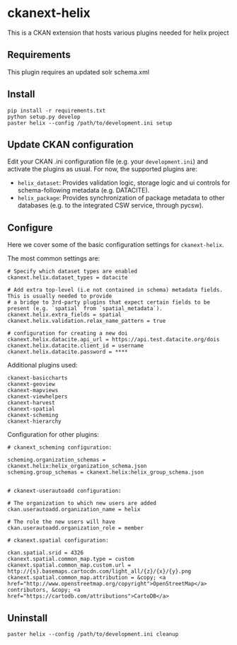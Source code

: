 ckanext-helix
====================

This is a CKAN extension that hosts various plugins needed for helix project


Requirements
-------
This plugin requires an updated solr schema.xml


Install
-------

    pip install -r requirements.txt
    python setup.py develop
    paster helix --config /path/to/development.ini setup


Update CKAN configuration
-------------------------

Edit your CKAN .ini configuration file (e.g. your `development.ini`) and activate the
plugins as usual. For now, the supported plugins are:

 * `helix_dataset`: Provides validation logic, storage logic and ui controls for schema-following metadata (e.g. DATACITE).
 * `helix_package`: Provides synchronization of package metadata to other databases (e.g. to the integrated CSW service, through pycsw).

Configure
---------

Here we cover some of the basic configuration settings for `ckanext-helix`.

The most common settings are:



    # Specify which dataset types are enabled
    ckanext.helix.dataset_types = datacite

    # Add extra top-level (i.e not contained in schema) metadata fields. This is usually needed to provide 
    # a bridge to 3rd-party plugins that expect certain fields to be present (e.g. `spatial` from `spatial_metadata`).
    ckanext.helix.extra_fields = spatial
    ckanext.helix.validation.relax_name_pattern = true

    # configuration for creating a new doi
    ckanext.helix.datacite.api_url = https://api.test.datacite.org/dois
    ckanext.helix.datacite.client_id = username
    ckanext.helix.datacite.password = ****

Additional plugins used:

    ckanext-basiccharts
    ckanext-geoview
    ckanext-mapviews
    ckanext-viewhelpers
    ckanext-harvest
    ckanext-spatial
    ckanext-scheming
    ckanext-hierarchy


Configuration for other plugins:

    # ckanext_scheming configuration:

    scheming.organization_schemas = ckanext.helix:helix_organization_schema.json
    scheming.group_schemas = ckanext.helix:helix_group_schema.json


    # ckanext-userautoadd configuration:

    # The organization to which new users are added
    ckan.userautoadd.organization_name = helix

    # The role the new users will have
    ckan.userautoadd.organization_role = member

    # ckanext.spatial configuration:

    ckan.spatial.srid = 4326
    ckanext.spatial.common_map.type = custom
    ckanext.spatial.common_map.custom.url = http://{s}.basemaps.cartocdn.com/light_all/{z}/{x}/{y}.png
    ckanext.spatial.common_map.attribution = &copy; <a href="http://www.openstreetmap.org/copyright">OpenStreetMap</a> contributors, &copy; <a href="https://cartodb.com/attributions">CartoDB</a> 

Uninstall
---------

    paster helix --config /path/to/development.ini cleanup

